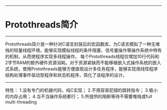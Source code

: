
---
# Protothreads简介
---

Protothreads简介是一种针对C语言封装后的宏函数库，为C语言模拟了一种无堆栈的轻量线程环境，能够实现模拟线程的条件阻塞、信号量操作等操作系统中特有的机制，从而使程序实现多线程操作。
每个Protothreads线程仅增加10行代码和2字节RAM的额外硬件资源消耗。对于资源紧缺而不能移植嵌入式操作系统的嵌入式系统，使用Protothreads能够方便直观设计多任务程序，能够实现用线性程序结构处理事件驱动型程序和状态机程序，简化了该程序的设计。

---
特性：
1.没有专门的机器代码，纯C实现；
2.不用容易犯错的跳转指令；
3.极小的内存占用；
4.当不当操作系统都行；
5.所提供的阻断等待不需要堆栈或full multi-threading

